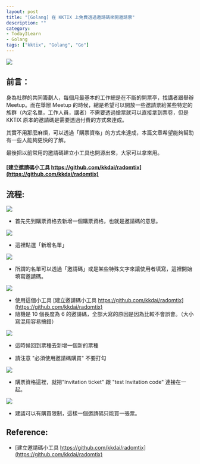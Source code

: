 ```yaml
---
layout: post
title: "[Golang] 在 KKTIX 上免費透過邀請碼來開邀請票"
description: ""
category: 
- TodayILearn
- Golang
tags: ["kktix", "Golang", "Go"]
---
```




![](../images/2019/ticket8.jpg)

## 前言：

身為社群的共同籌劃人，每個月最基本的工作總是在不斷的開票亭，找講者跟舉辦 Meetup。而在舉辦 Meetup 的時候，總是希望可以開放一些邀請票給某些特定的族群（內定名單，工作人員，講者）不需要透過搶票就可以直接拿到票卷，但是 KKTIX 原本的邀請碼是需要透過付費的方式來達成。

其實不用那麼麻煩，可以透過「購票資格」的方式來達成，本篇文章希望能夠幫助有一些人能夠更快的了解。

最後把以前常用的邀請碼建立小工具也開源出來，大家可以拿來用。 

#### [建立邀請碼小工具 https://github.com/kkdai/radomtix](https://github.com/kkdai/radomtix) 



## 流程:



![](../images/2019/ticket1.jpg)

- 首先先到購票資格去新增一個購票資格，也就是邀請碼的意思。



![](../images/2019/ticket2.jpg)

- 這裡點選「新增名單」



![](../images/2019/ticket3.jpg)

- 所謂的名單可以透過「邀請碼」或是某些特殊文字來讓使用者填寫，這裡開始填寫邀請碼。



![](../images/2019/ticket4.jpg)

- 使用這個小工具 [建立邀請碼小工具 https://github.com/kkdai/radomtix](https://github.com/kkdai/radomtix)
- 隨機是 10 個長度為 6 的邀請碼，全部大寫的原因是因為比較不會誤會。（大小寫混用容易搞錯）



![](../images/2019/ticket5.jpg)

- 這時候回到票種去新增一個新的票種

- 請注意 "必須使用邀請碼購買" 不要打勾

  

![](../images/2019/ticket6.jpg)

- 購票資格這裡，就把"Invitation ticket" 跟 "test Invitation code" 連接在一起。

![](../images/2019/ticket7.jpg)

- 建議可以有購買限制，這樣一個邀請碼只能買一張票。





## **Reference:**

- [建立邀請碼小工具 https://github.com/kkdai/radomtix](https://github.com/kkdai/radomtix)